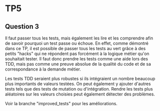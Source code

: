 # TP5

Question 3
----

Il faut passer tous les tests, mais également les lire et les comprendre afin de savoir pourquoi un test passe ou échoue. En effet, comme démontré dans ce TP, il est possible de passer tous les tests au vert grâce à des petits "hacks" qui ne répondent pas forcément à la logique métier qu'on souhaitait tester. Il faut donc prendre les tests comme une aide lors des TDD, mais pas comme une preuve absolue de la qualité du code et de sa correspondance à la demande métier.

Les tests TDD seraient plus robustes si ils intégraient un nombre beaucoup plus importants de valeurs testées. On peut également y ajouter d'autres tests tels que des tests de mutation ou d'intégration. Rendre les tests plus aléatoires sur les valeurs choisies peut également détecter des problèmes.

Voir la branche "improved_tests" pour les améliorations.
